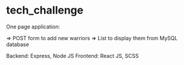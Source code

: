 # tech_challenge

One page application:

=> POST form to add new warriors
=> List to display them from MySQL database

Backend: Express, Node JS
Frontend: React JS, SCSS
